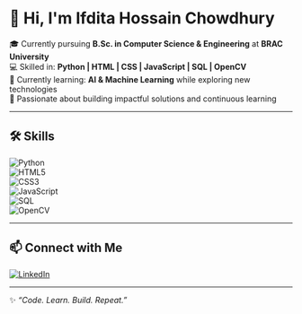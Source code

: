 # 👋 Hi, I'm Ifdita Hossain Chowdhury  

🎓 Currently pursuing **B.Sc. in Computer Science & Engineering** at **BRAC University**  
💻 Skilled in: **Python | HTML | CSS | JavaScript | SQL | OpenCV**  
🤖 Currently learning: **AI & Machine Learning** while exploring new technologies  
🌱 Passionate about building impactful solutions and continuous learning  

---

## 🛠️ Skills  
![Python](https://img.shields.io/badge/Python-3776AB?style=for-the-badge&logo=python&logoColor=white)  
![HTML5](https://img.shields.io/badge/HTML5-E34F26?style=for-the-badge&logo=html5&logoColor=white)  
![CSS3](https://img.shields.io/badge/CSS3-1572B6?style=for-the-badge&logo=css3&logoColor=white)  
![JavaScript](https://img.shields.io/badge/JavaScript-F7DF1E?style=for-the-badge&logo=javascript&logoColor=black)  
![SQL](https://img.shields.io/badge/SQL-336791?style=for-the-badge&logo=postgresql&logoColor=white)  
![OpenCV](https://img.shields.io/badge/OpenCV-5C3EE8?style=for-the-badge&logo=opencv&logoColor=white)  

---

## 📫 Connect with Me  
[![LinkedIn](https://img.shields.io/badge/LinkedIn-Ifdita%20Hossain%20Chowdhury-0A66C2?style=for-the-badge&logo=linkedin&logoColor=white)](https://www.linkedin.com/in/ifdita-hossain-chowdhury-3485412a4)  

---
✨ *“Code. Learn. Build. Repeat.”*  
